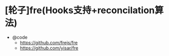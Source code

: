 # [轮子]fre(Hooks支持+reconcilation算法)

- @code
    - https://github.com/frejs/fre
    - https://github.com/yisar/fre